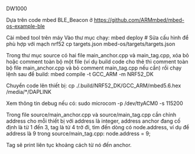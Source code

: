 DW1000

Dựa trên code mbed BLE_Beacon ở https://github.com/ARMmbed/mbed-os-example-ble

Cài mbed tool trên máy
Vào thư mục chạy:
    mbed deploy
    # Sửa cấu hình để phù hợp với mạch nrf52
    cp targets.json mbed-os/targets/targets.json

Trong thư mục source có hai file main_anchor.cpp và main_tag.cpp, xóa bỏ hoặc
comment toàn bộ một file (ví dụ build code cho thẻ thì comment toàn bộ file
main_anchor.cpp và bỏ comment main_tag.cpp nếu cần) rồi chạy lệnh sau để build:
    mbed compile -t GCC_ARM -m NRF52_DK

Chuyển code lên thiết bị:
    cp ./.build/NRF52_DK/GCC_ARM/mbed5.6.hex /media/*/DAPLINK

Xem thông tin debug nếu có:
    sudo microcom -p /dev/ttyACM0 -s 115200

Trong file source/main_anchor.cpp và source/main_tag.cpp cần chỉnh address cho
mỗi thiết bị với address là integer, address anchor đang cố định là từ 1 đến 3, 
tag là từ 4 trở đi, tìm đến dòng có node.address, ví dụ để address là 9 trong
source/main_tag.cpp:
    node.address = 9;

Tag sẽ print liên tục khoảng cách từ nó đến anchor.

